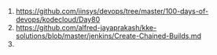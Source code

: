 1. https://github.com/iinsys/devops/tree/master/100-days-of-devops/kodecloud/Day80
2. https://github.com/alfred-jayaprakash/kke-solutions/blob/master/jenkins/Create-Chained-Builds.md
3. 
